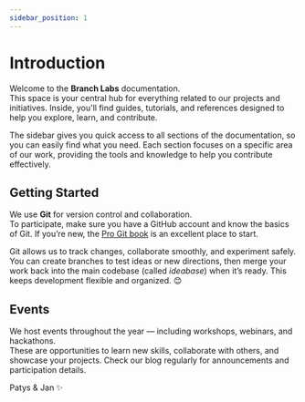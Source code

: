 ```yaml
---
sidebar_position: 1
---
```


# Introduction

Welcome to the **Branch Labs** documentation.  
This space is your central hub for everything related to our projects and initiatives. Inside, you'll find guides, tutorials, and references designed to help you explore, learn, and contribute.

The sidebar gives you quick access to all sections of the documentation, so you can easily find what you need. Each section focuses on a specific area of our work, providing the tools and knowledge to help you contribute effectively.

## Getting Started

We use **Git** for version control and collaboration.  
To participate, make sure you have a GitHub account and know the basics of Git. If you’re new, the [Pro Git book](https://git-scm.com/book/en/v2) is an excellent place to start.

Git allows us to track changes, collaborate smoothly, and experiment safely. You can create branches to test ideas or new directions, then merge your work back into the main codebase (called _ideabase_) when it’s ready. This keeps development flexible and organized. 😊

## Events

We host events throughout the year — including workshops, webinars, and hackathons.  
These are opportunities to learn new skills, collaborate with others, and showcase your projects. Check our blog regularly for announcements and participation details.

Patys & Jan ✨
